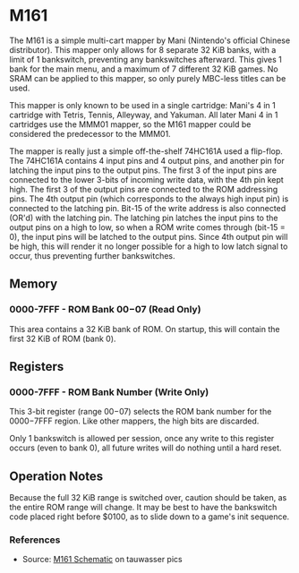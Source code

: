 # M161

The M161 is a simple multi-cart mapper by Mani (Nintendo's official Chinese distributor). 
This mapper only allows for 8 separate 32 KiB banks, with a limit of 1 bankswitch, preventing any bankswitches afterward.
This gives 1 bank for the main menu, and a maximum of 7 different 32 KiB games. No SRAM can be applied to this mapper, so only purely MBC-less titles can be used.

This mapper is only known to be used in a single cartridge: Mani's 4 in 1 cartridge with Tetris, Tennis, Alleyway, and Yakuman.
All later Mani 4 in 1 cartridges use the MMM01 mapper, so the M161 mapper could be considered the predecessor to the MMM01.

The mapper is really just a simple off-the-shelf 74HC161A used a flip-flop. The 74HC161A contains 4 input pins and 4 output pins, and another pin for latching the input pins to the output pins.
The first 3 of the input pins are connected to the lower 3-bits of incoming write data, with the 4th pin kept high. The first 3 of the output pins are connected to the ROM addressing pins.
The 4th output pin (which corresponds to the always high input pin) is connected to the latching pin. Bit-15 of the write address is also connected (OR'd) with the latching pin.
The latching pin latches the input pins to the output pins on a high to low, so when a ROM write comes through (bit-15 = 0), the input pins will be latched to the output pins.
Since 4th output pin will be high, this will render it no longer possible for a high to low latch signal to occur, thus preventing further bankswitches.


## Memory

### 0000-7FFF - ROM Bank $00-$07 (Read Only)

This area contains a 32 KiB bank of ROM. On startup, this will contain the first 32 KiB of ROM (bank 0).

## Registers

### 0000-7FFF - ROM Bank Number (Write Only)

This 3-bit register (range $00-$07) selects the ROM bank number for the $0000-$7FFF region. Like other mappers, the high bits are discarded.

Only 1 bankswitch is allowed per session, once any write to this register occurs (even to bank 0), all future writes will do nothing until a hard reset.

## Operation Notes

Because the full 32 KiB range is switched over, caution should be taken, as the entire ROM range will change.
It may be best to have the bankswitch code placed right before $0100, as to slide down to a game's init sequence.

### References

- Source: [M161 Schematic](https://pics.tauwasser.eu/image/schematic-dmg-m161-m01-v10.pdDz) on tauwasser pics
